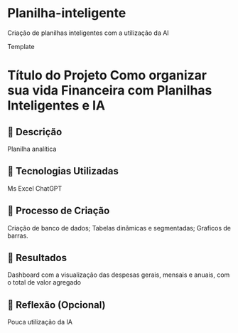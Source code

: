 # Planilha-inteligente
Criação de planilhas inteligentes com a utilização da AI

Template

# Título do Projeto Como organizar sua vida Financeira com Planilhas Inteligentes e IA
 
## 📒 Descrição
Planilha analítica 
 
## 🤖 Tecnologias Utilizadas
Ms Excel
ChatGPT
 
## 🧐 Processo de Criação
Criação de banco de dados;
Tabelas dinâmicas e segmentadas;
Graficos de barras. 
 
## 🚀 Resultados
Dashboard com a visualização das despesas gerais, mensais e anuais, com o total de valor agregado
 
## 💭 Reflexão (Opcional)
Pouca utilização da IA 
